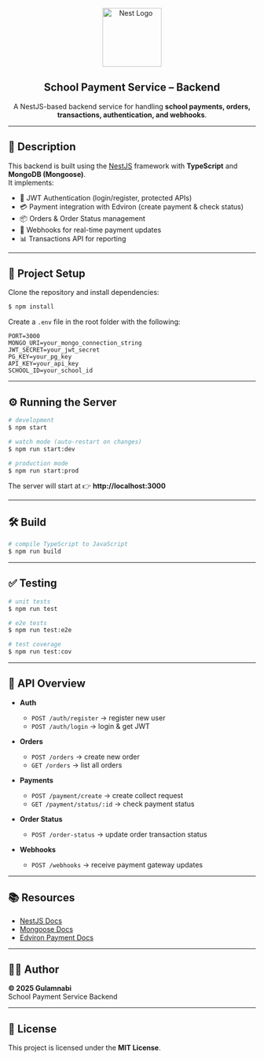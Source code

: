 <p align="center">
  <a href="http://nestjs.com/" target="blank">
    <img src="https://nestjs.com/img/logo-small.svg" width="120" alt="Nest Logo" />
  </a>
</p>

<h2 align="center">School Payment Service – Backend</h2>

<p align="center">
  A NestJS-based backend service for handling <b>school payments, orders, transactions, authentication, and webhooks</b>.
</p>

---

## 📖 Description

This backend is built using the [NestJS](https://nestjs.com) framework with **TypeScript** and **MongoDB (Mongoose)**.  
It implements:

- 🔐 JWT Authentication (login/register, protected APIs)  
- 💳 Payment integration with Edviron (create payment & check status)  
- 📦 Orders & Order Status management  
- 🔔 Webhooks for real-time payment updates  
- 📊 Transactions API for reporting  

---

## 🚀 Project Setup

Clone the repository and install dependencies:

```bash
$ npm install
```

Create a `.env` file in the root folder with the following:

```env
PORT=3000
MONGO_URI=your_mongo_connection_string
JWT_SECRET=your_jwt_secret
PG_KEY=your_pg_key
API_KEY=your_api_key
SCHOOL_ID=your_school_id
```

---

## ⚙️ Running the Server

```bash
# development
$ npm start

# watch mode (auto-restart on changes)
$ npm run start:dev

# production mode
$ npm run start:prod
```

The server will start at 👉 **http://localhost:3000**

---

## 🛠 Build

```bash
# compile TypeScript to JavaScript
$ npm run build
```

---

## ✅ Testing

```bash
# unit tests
$ npm run test

# e2e tests
$ npm run test:e2e

# test coverage
$ npm run test:cov
```

---

## 🔗 API Overview

- **Auth**
  - `POST /auth/register` → register new user
  - `POST /auth/login` → login & get JWT

- **Orders**
  - `POST /orders` → create new order
  - `GET /orders` → list all orders

- **Payments**
  - `POST /payment/create` → create collect request
  - `GET /payment/status/:id` → check payment status

- **Order Status**
  - `POST /order-status` → update order transaction status

- **Webhooks**
  - `POST /webhooks` → receive payment gateway updates

---

## 📚 Resources

- [NestJS Docs](https://docs.nestjs.com)  
- [Mongoose Docs](https://mongoosejs.com)  
- [Edviron Payment Docs](https://dev-vanilla.edviron.com)  

---

## 👨‍💻 Author

**© 2025 Gulamnabi**  
School Payment Service Backend  

---

## 📜 License

This project is licensed under the **MIT License**.
